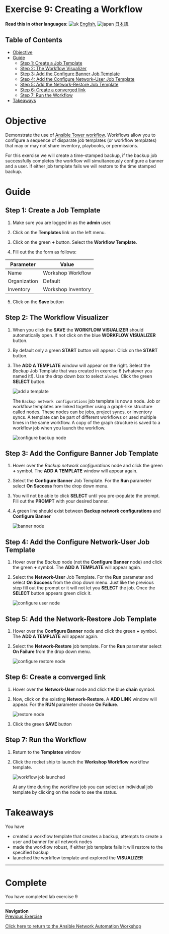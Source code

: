# Exercise 9: Creating a Workflow

**Read this in other languages**: ![uk](../../../images/uk.png) [English](README.md),  ![japan](../../../images/japan.png) [日本語](README.ja.md).

## Table of Contents

- [Objective](#objective)
- [Guide](#guide)
  - [Step 1: Create a Job Template](#step-1-create-a-job-template)
  - [Step 2: The Workflow Visualizer](#step-2-the-workflow-visualizer)
  - [Step 3: Add the Configure Banner Job Template](#step-3-add-the-configure-banner-job-template)
  - [Step 4: Add the Configure Network-User Job Template](#step-4-add-the-configure-network-user-job-template)
  - [Step 5: Add the Network-Restore Job Template](#step-5-add-the-network-restore-job-template)
  - [Step 6: Create a converged link](#step-6-create-a-converged-link)
  - [Step 7: Run the Workflow](#step-7-run-the-workflow)
- [Takeaways](#takeaways)

# Objective

Demonstrate the use of [Ansible Tower workflow](https://docs.ansible.com/ansible-tower/latest/html/userguide/workflows.html).  Workflows allow you to configure a sequence of disparate job templates (or workflow templates) that may or may not share inventory, playbooks, or permissions.

For this exercise we will create a time-stamped backup, if the backup job successfully completes the workflow will simultaneously configure a banner and a user.  If either job template fails we will restore to the time stamped backup.

# Guide

## Step 1: Create a Job Template

1. Make sure you are logged in as the **admin** user.

2. Click on the **Templates** link on the left menu.  

3. Click on the green **+** button. Select the **Workflow Template**.  

4. Fill out the the form as follows:

| Parameter | Value |
|---|---|
| Name  | Workshop Workflow  |
|  Organization |  Default |
|  Inventory |  Workshop Inventory |

5. Click on the **Save** button


## Step 2: The Workflow Visualizer

1. When you click the **SAVE** the **WORKFLOW VISUALIZER** should automatically open.  If not click on the blue **WORKFLOW VISUALIZER** button.  

2. By default only a green **START** button will appear.  Click on the **START** button.  

3. The **ADD A TEMPLATE** window will appear on the right.  Select the *Backup* Job Template that was created in exercise 6 (whatever you named it!).  Use the drop down box to select `always`.  Click the green **SELECT** button.

   ![add a template](images/add-a-template.png)

   The `Backup network configurations` job template is now a node.  Job or workflow templates are linked together using a graph-like structure called nodes. These nodes can be jobs, project syncs, or inventory syncs. A template can be part of different workflows or used multiple times in the same workflow. A copy of the graph structure is saved to a workflow job when you launch the workflow.

   ![configure backup node](images/configure-backup.png)

## Step 3: Add the Configure Banner Job Template

1. Hover over the *Backup network configurations* node and click the green **+** symbol.  The **ADD A TEMPLATE** window will appear again.

2. Select the **Configure Banner** Job Template.  For the **Run** parameter select **On Success** from the drop down menu.

3. You will not be able to click **SELECT** until you pre-populate the prompt.  Fill out the **PROMPT** with your desired banner.

4.  A green line should exist between **Backup network configurations** and **Configure Banner**

    ![banner node](images/configure-banner.png)

## Step 4: Add the Configure Network-User Job Template

1. Hover over the *Backup* node (not the **Configure Banner** node) and click the green **+** symbol.  The **ADD A TEMPLATE** will appear again.

2. Select the **Network-User** Job Template.  For the **Run** parameter and select **On Success** from the drop down menu.  Just like the previous step fill out the prompt or it will not let you **SELECT** the job.  Once the **SELECT** button appears green click it.

    ![configure user node](images/configure-user.png)


## Step 5: Add the Network-Restore Job Template

1.  Hover over the **Configure Banner** node and click the green **+** symbol.  The **ADD A TEMPLATE** will appear again.

2. Select the **Network-Restore** job template.  For the **Run** parameter select **On Failure** from the drop down menu.  

   ![configure restore node](images/configure-restore.png)

## Step 6: Create a converged link

1. Hover over the **Network-User** node and click the blue **chain** symbol.

2. Now, click on the existing **Network-Restore**.  A **ADD LINK** window will appear.  For the **RUN** parameter choose **On Failure**.

    ![restore node](images/completed-workflow.png)

3. Click the green **SAVE** button

## Step 7: Run the Workflow

1. Return to the **Templates** window

2. Click the rocket ship to launch the **Workshop Workflow** workflow template.

   ![workflow job launched](images/running-workflow.png)

    At any time during the workflow job you can select an individual job template by clicking on the node to see the status.

# Takeaways

You have
 - created a workflow template that creates a backup, attempts to create a user and banner for all network nodes
 - made the workflow robust, if either job template fails it will restore to the specified backup
 - launched the workflow template and explored the **VISUALIZER**

---

# Complete

You have completed lab exercise 9

----
**Navigation**
<br>
[Previous Exercise](../2.4-tower-rbac)

[Click here to return to the Ansible Network Automation Workshop](../README.md)
